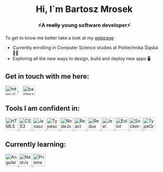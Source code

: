
<h1 align="center">
  Hi, I`m Bartosz Mrosek
</h1>
<h3 align="center">
  ⚡A <del>really</del> young software developer⚡
</h3>

<p>
  To get to know me better take a look at my <a href="https://bartoszmrosek.me/" target="blank">webpage</a>
<p>

- Currently enrolling in Computer Science studies at Politechnika Śląska 👨‍🎓
- Exploring all the new ways to design, build and deploy new apps 🖥️

<h2>
  Get in touch with me here:
</h2>
<p>
  <a href="https://www.linkedin.com/in/bartosz-mrosek-b4577522b/" rel="noreferrer" target="_blank">
    <img align="center" alt="https://www.linkedin.com/in/bartosz-mrosek-b4577522b/" src="https://raw.githubusercontent.com/rahuldkjain/github-profile-readme-generator/master/src/images/icons/Social/linked-in-alt.svg" width="40" height="30" />
  </a>&nbsp;&nbsp;
  <a href="mailto:bartoszmrosek@gmail.com" rel="noreferrer" target="_blank">
    <img alt="bartoszmrosek@gmail.com" align="center" width="40" height="30" src="https://upload.wikimedia.org/wikipedia/commons/thumb/7/7e/Gmail_icon_%282020%29.svg/512px-Gmail_icon_%282020%29.svg.png?20221017173631" />    </a>
</p>
<h2>
  Tools I am confident in:
</h2>
<p>
  <a href="https://www.w3.org/html/logo/" rel="noreferrer" target="_blank">
    <img src="https://www.w3.org/html/logo/badge/html5-badge-h-solo.png" width="40" height="40" alt="HTML5 shield badge">
  </a>
  <a href="https://www.w3.org/TR/2001/WD-css3-roadmap-20010523/" rel="noreferrer" target="_blank">
    <img src="https://upload.wikimedia.org/wikipedia/commons/6/62/CSS3_logo.svg" width="40" height="40" alt="CSS3 shield badge" />
  </a>
  <a href="https://www.ecma-international.org/publications-and-standards/standards/" rel="noreferrer" target="_blank">
    <img src="https://upload.wikimedia.org/wikipedia/commons/6/6a/JavaScript-logo.png" width="40" height="40" alt="Javascript logo" />
  </a>
  <a href="https://www.typescriptlang.org/" rel="noreferrer" target="_blank">
    <img src="https://upload.wikimedia.org/wikipedia/commons/thumb/4/4c/Typescript_logo_2020.svg/512px-Typescript_logo_2020.svg.png?20221110153201" width="40" height="40" alt="Typescript logo" />
  </a>
  <a href="https://nodejs.org/" rel="noreferrer" target="_blank">
    <img src="https://bartoszmrosek.me/_astro/NodeJsLogo.5db29b13.svg" alt="NodeJs logo" width="40" height="40" />
  </a>
  <a href="https://react.dev/" rel="noreferrer" target="_blank">
    <img src="https://upload.wikimedia.org/wikipedia/commons/thumb/a/a7/React-icon.svg/512px-React-icon.svg.png?20220125121207" alt="React logo" width="40" height="40" />
  </a>
  <a href="https://redux.js.org/" rel="noreferrer" target="_blank">
    <img src="https://cdn.worldvectorlogo.com/logos/redux.svg" alt="Redux logo" width="40" height="40" />
  </a>
  <a href="https://jestjs.io/" rel="noreferrer" target="_blank">
    <img src="https://bartoszmrosek.me/_astro/JestLogo.b064d72f.png" alt="Jest logo" width="40" height="40" />
  </a>
  <a href="https://eslint.org/" rel="noreferrer" target="_blank">
    <img src="https://bartoszmrosek.me/_astro/ESLintLogo.b04dac2f.png" alt="Eslint logo" width="40" height="40" />
  </a>
  <a href="https://socket.io/" rel="noreferrer" target="_blank">
    <img src="https://upload.wikimedia.org/wikipedia/commons/thumb/9/96/Socket-io.svg/600px-Socket-io.svg.png?20200308235956" alt="Socket-io logo" width="40" height="40" />
  </a>
  <a href="https://typeorm.io/" rel="noreferrer" target="_blank">
    <img src="https://bartoszmrosek.me/_astro/TypeORMLogo.2634121a.svg" alt="TypeOrm logo" width="40" height="40" />
  </a>
</p>
<h2>
  Currently learning:
</h2>
<p>
  <a href="https://angular.io/" rel="noreferrer" target="_blank">
    <img src="https://angular.io/assets/images/logos/angular/angular.svg" alt="Angular logo" width="40" height="40" />
  </a>
  <a href="https://nestjs.com/" rel="noreferrer" target="_blank">
    <img src="https://upload.wikimedia.org/wikipedia/commons/thumb/a/a8/NestJS.svg/621px-NestJS.svg.png?20221211225055" alt="NestJs logo" width="40" height="40" />
  </a>
  <a href="https://www.prisma.io/" rel="noreferrer" target="_blank">
    <img src="https://www.prisma.io/images/favicon-32x32.png" alt="Prisma logo" width="40" height="40" />
  </a>
</p>
